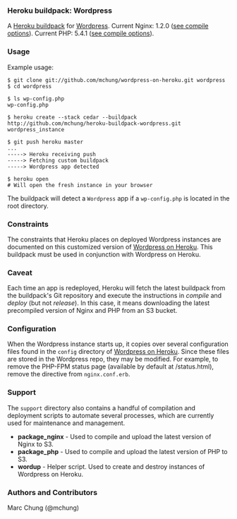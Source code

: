 ### Heroku buildpack: Wordpress

A [Heroku buildpack](http://devcenter.heroku.com/articles/buildpack) for [Wordpress](http://wordpress.org).  Current Nginx: 1.2.0 ([see compile options](https://github.com/mchung/heroku-buildpack-wordpress/blob/master/support/package_nginx)).  Current PHP: 5.4.1 ([see compile options](https://github.com/mchung/heroku-buildpack-wordpress/blob/master/support/package_php)).
### Usage

Example usage:

    $ git clone git://github.com/mchung/wordpress-on-heroku.git wordpress
    $ cd wordpress

    $ ls wp-config.php
    wp-config.php

    $ heroku create --stack cedar --buildpack http://github.com/mchung/heroku-buildpack-wordpress.git wordpress_instance

    $ git push heroku master
    ...
    -----> Heroku receiving push
    -----> Fetching custom buildpack
    -----> Wordpress app detected

    $ heroku open 
    # Will open the fresh instance in your browser


The buildpack will detect a `Wordpress` app if a `wp-config.php` is located in the root directory.  

### Constraints 

The constraints that Heroku places on deployed Wordpress instances are documented on this customized version of [Wordpress on Heroku](http://github.com/mchung/wordpress-on-heroku).  This buildpack must be used in conjunction with Wordpress on Heroku.

### Caveat
Each time an app is redeployed, Heroku will fetch the latest buildpack from the buildpack's Git repository and execute the instructions in *compile* and *deploy* (but not *release*).  In this case, it means downloading the latest precompiled version of Nginx and PHP from an S3 bucket.

### Configuration

When the Wordpress instance starts up, it copies over several configuration files found in the `config` directory of [Wordpress on Heroku](http://github.com/mchung/wordpress-on-heroku). Since these files are stored in the Wordpress repo, they may be modified.  For example, to remove the PHP-FPM status page (available by default at /status.html), remove the directive from `nginx.conf.erb`.

### Support
The `support` directory also contains a handful of compilation and deployment scripts to automate several processes, which are currently used for maintenance and management.

* **package_nginx** - Used to compile and upload the latest version of Nginx to S3.
* **package_php** - Used to compile and upload the latest version of PHP to S3.
* **wordup** - Helper script. Used to create and destroy instances of Wordpress on Heroku.

### Authors and Contributors
Marc Chung (@mchung)
